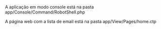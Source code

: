 A aplicação em modo console está na pasta app/Console/Command/RobotShell.php

A página web com a lista de email está na pasta app/View/Pages/home.ctp